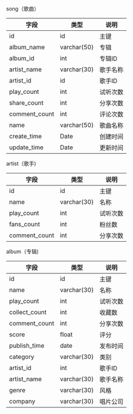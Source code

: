 song（歌曲）

|字段|类型|说明|
| --------|-------|-----|
| id | id |主键  |
| album_name | varchar(50) | 专辑 |
| album_id | int | 专辑ID |
| artist_name | varchar(30) | 歌手名称 |
| artist_id | id | 歌手ID |
| play_count | int | 试听次数 |
| share_count | int | 分享次数 |
| comment_count | int | 评论次数 |
| name | varchar(50) | 歌曲名称 |
| create_time | Date | 创建时间 |
| update_time | Date | 更新时间 |


artist（歌手)

|字段|类型|说明|
| --------|-------|-----|
| id | id |主键  |
| name| varchar(30) | 名称 |
| play_count | int | 试听次数 |
| fans_count | int | 粉丝数 |
| comment_count | int | 分享次数 |

album（专辑)

|字段|类型|说明|
| --------|-------|-----|
| id | id |主键  |
| name| varchar(30) | 名称 |
| play_count | int | 试听次数 |
| collect_count | int | 收藏数 |
| comment_count | int | 分享次数 |
| score | float| 评分 |
| publish_time| date| 发布时间 |
| category| varchar(30)| 类别 |
| artist_id| int| 歌手ID |
| artist_name| varchar(30)| 歌手名称 |
|genre|varchar(30)|风格|
|company|varchar(30)|唱片公司|



